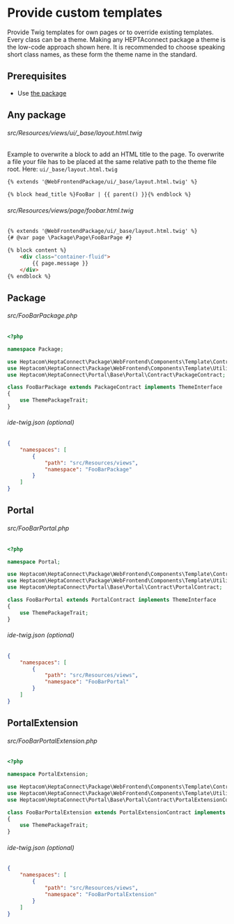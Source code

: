 # Provide custom templates

Provide Twig templates for own pages or to override existing templates.
Every class can be a theme.
Making any HEPTAconnect package a theme is the low-code approach shown here. 
It is recommended to choose speaking short class names, as these form the theme name in the standard.


## Prerequisites

* Use [the package](./use-package.md)


## Any package

###### src/Resources/views/ui/_base/layout.html.twig

Example to overwrite a block to add an HTML title to the page.
To overwrite a file your file has to be placed at the same relative path to the theme file root.
Here: `ui/_base/layout.html.twig`

```html
{% extends '@WebFrontendPackage/ui/_base/layout.html.twig' %}

{% block head_title %}FooBar | {{ parent() }}{% endblock %}
```


###### src/Resources/views/page/foobar.html.twig

```html
{% extends '@WebFrontendPackage/ui/_base/layout.html.twig' %}
{# @var page \Package\Page\FooBarPage #}

{% block content %}
    <div class="container-fluid">
        {{ page.message }}
    </div>
{% endblock %}
```


## Package

###### src/FooBarPackage.php

```php
<?php

namespace Package;

use Heptacom\HeptaConnect\Package\WebFrontend\Components\Template\Contract\ThemeInterface;
use Heptacom\HeptaConnect\Package\WebFrontend\Components\Template\Utility\ThemePackageTrait;
use Heptacom\HeptaConnect\Portal\Base\Portal\Contract\PackageContract;

class FooBarPackage extends PackageContract implements ThemeInterface
{
    use ThemePackageTrait;
}
```


###### ide-twig.json (optional)

```json
{
    "namespaces": [
        {
            "path": "src/Resources/views",
            "namespace": "FooBarPackage"
        }
    ]
}
```


## Portal

###### src/FooBarPortal.php

```php
<?php

namespace Portal;

use Heptacom\HeptaConnect\Package\WebFrontend\Components\Template\Contract\ThemeInterface;
use Heptacom\HeptaConnect\Package\WebFrontend\Components\Template\Utility\ThemePackageTrait;
use Heptacom\HeptaConnect\Portal\Base\Portal\Contract\PortalContract;

class FooBarPortal extends PortalContract implements ThemeInterface
{
    use ThemePackageTrait;
}
```


###### ide-twig.json (optional)

```json
{
    "namespaces": [
        {
            "path": "src/Resources/views",
            "namespace": "FooBarPortal"
        }
    ]
}
```


## PortalExtension

###### src/FooBarPortalExtension.php

```php
<?php

namespace PortalExtension;

use Heptacom\HeptaConnect\Package\WebFrontend\Components\Template\Contract\ThemeInterface;
use Heptacom\HeptaConnect\Package\WebFrontend\Components\Template\Utility\ThemePackageTrait;
use Heptacom\HeptaConnect\Portal\Base\Portal\Contract\PortalExtensionContract;

class FooBarPortalExtension extends PortalExtensionContract implements ThemeInterface
{
    use ThemePackageTrait;
}
```


###### ide-twig.json (optional)

```json
{
    "namespaces": [
        {
            "path": "src/Resources/views",
            "namespace": "FooBarPortalExtension"
        }
    ]
}
```

